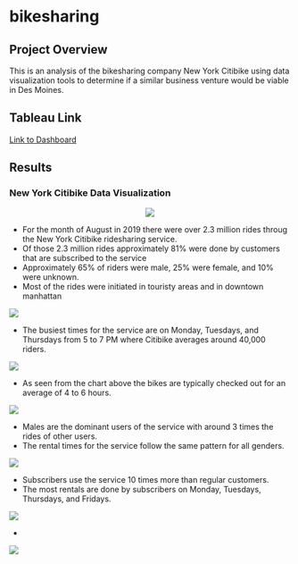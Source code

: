 # bikesharing

## Project Overview
This is an analysis of the bikesharing company New York Citibike using data visualization tools to determine if a similar business venture would be viable in Des Moines.

## Tableau Link
[Link to Dashboard](https://public.tableau.com/views/Challenge_16109527535130/NYCCitibikeAnalysis?:language=en&:display_count=y&:origin=viz_share_link)

## Results

### New York Citibike Data Visualization
<p align='center'>
  <img src="https://github.com/ItsFlowin/pics/blob/main/Dashboard.png">
 </p>
 
 - For the month of August in 2019 there were over 2.3 million rides throug the New York Citibike ridesharing service.
 - Of those 2.3 million rides approximately 81% were done by customers that are subscribed to the service 
 - Approximately 65% of riders were male, 25% were female, and 10% were unknown.
 - Most of the rides were initiated in touristy areas and in downtown manhattan 
 
 <img src="https://github.com/ItsFlowin/pics/blob/main/Trips%20by%20Weekday%20per%20hour.png">
 
 - The busiest times for the service are on Monday, Tuesdays, and Thursdays from 5 to 7 PM where Citibike averages around 40,000 riders.
 
 <img src="https://github.com/ItsFlowin/pics/blob/main/Checkout%20times%20for%20Users.png">
 
 - As seen from the chart above the bikes are typically checked out for an average of 4 to 6 hours.
 
 <img src="https://github.com/ItsFlowin/pics/blob/main/Checkout%20times%20by%20Gender.png">
 
 - Males are the dominant users of the service with around 3 times the rides of other users.
 - The rental times for the service follow the same pattern for all genders.
 
 <img src="https://github.com/ItsFlowin/pics/blob/main/Trips%20by%20Gender%20by%20Weekday.png">
 
 - Subscribers use the service 10 times more than regular customers.
 - The most rentals are done by subscribers on Monday, Tuesdays, Thursdays, and Fridays.

<img src="https://github.com/ItsFlowin/pics/blob/main/Trips%20by%20Gender.png">

- 
<img src="https://github.com/ItsFlowin/pics/blob/main/August%20Peak%20Hours.png">
